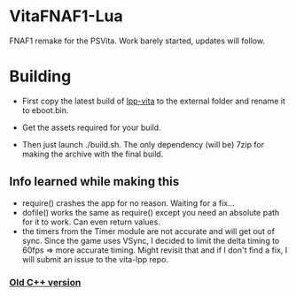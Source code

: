 # VitaFNAF1-Lua
FNAF1 remake for the PSVita. Work barely started, updates will follow.

# Building
- First copy the latest build of [lpp-vita](https://github.com/Rinnegatamante/lpp-vita) to the external folder and rename it to eboot.bin.

- Get the assets required for your build.

- Then just launch ./build.sh. The only dependency (will be) 7zip for making the archive with the final build.

## Info learned while making this
- require() crashes the app for no reason. Waiting for a fix...
- dofile() works the same as require() except you need an absolute path for it to work. Can even return values.
- the timers from the Timer module are not accurate and will get out of sync. Since the game uses VSync, I decided to limit the delta timing to 60fps => more accurate timing. Might revisit that and if I don't find a fix, I will submit an issue to the vita-lpp repo.

### [Old C++ version](https://github.com/ghostnear/VitaFNAF1)
